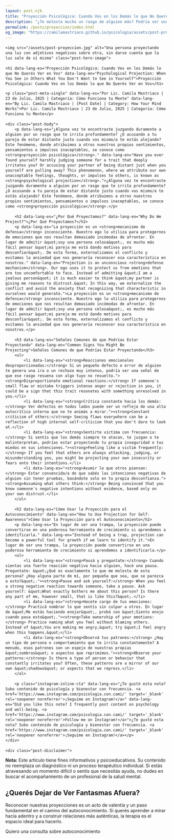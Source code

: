 ```yaml
---
layout: post.njk
title: "Proyección Psicológica: Cuando Ves en los Demás lo que No Querés Ver en Vos | Blog Camila Mastriaco"
description: "¿Te molesta mucho un rasgo de alguien más? Podría ser una proyección. Descubrí qué es este mecanismo de defensa y cómo usarlo para tu autoconocimiento."
permalink: /posts/proyeccion/index.html
og_image: "https://camilamastriaco.github.io/psicologia/assets/post-proyeccion.jpg"
---
```




    <img src="/assets/post-proyeccion.jpg" alt="Una persona proyectando una luz con adjetivos negativos sobre otra, sin darse cuenta que la luz sale de sí misma" class="post-hero-image">
    
    <h1 data-lang-es="Proyección Psicológica: Cuando Ves en los Demás lo que No Querés Ver en Vos" data-lang-en="Psychological Projection: When You See in Others What You Don't Want to See in Yourself">Proyección Psicológica: Cuando Ves en los Demás lo que No Querés Ver en Vos</h1>
<div id="share-buttons-container"></div>

    <p class="post-meta-single" data-lang-es="Por Lic. Camila Mastriaco | 23 de Julio, 2025 | Categoría: Cómo Funciona tu Mente" data-lang-en="By Lic. Camila Mastriaco | [Post Date] | Category: How Your Mind Works">Por Lic. Camila Mastriaco | 23 de Julio, 2025 | Categoría: Cómo Funciona tu Mente</p>
    
    <div class="post-body">
        <p data-lang-es="¿Alguna vez te encontraste juzgando duramente a alguien por un rasgo que te irrita profundamente? ¿O acusando a tu pareja de estar distante justo cuando vos mismo/a te estás alejando? Este fenómeno, donde atribuimos a otros nuestros propios sentimientos, pensamientos o impulsos inaceptables, se conoce como <strong>proyección psicológica</strong>." data-lang-en="Have you ever found yourself harshly judging someone for a trait that deeply irritates you? Or accusing your partner of being distant just when you yourself are pulling away? This phenomenon, where we attribute our own unacceptable feelings, thoughts, or impulses to others, is known as <strong>psychological projection</strong>.">¿Alguna vez te encontraste juzgando duramente a alguien por un rasgo que te irrita profundamente? ¿O acusando a tu pareja de estar distante justo cuando vos mismo/a te estás alejando? Este fenómeno, donde atribuimos a otros nuestros propios sentimientos, pensamientos o impulsos inaceptables, se conoce como <strong>proyección psicológica</strong>.</p>

        <h2 data-lang-es="¿Por Qué Proyectamos?" data-lang-en="Why Do We Project?">¿Por Qué Proyectamos?</h2>
        <p data-lang-es="La proyección es un <strong>mecanismo de defensa</strong> inconsciente. Nuestro ego lo utiliza para protegernos de emociones que nos resultan demasiado incómodas de afrontar. En lugar de admitir &quot;soy una persona celosa&quot;, es mucho más fácil pensar &quot;mi pareja me está dando motivos para desconfiar&quot;. De esta forma, externalizamos el conflicto y evitamos la ansiedad que nos generaría reconocer esa característica en nosotros." data-lang-en="Projection is an unconscious <strong>defense mechanism</strong>. Our ego uses it to protect us from emotions that are too uncomfortable to face. Instead of admitting &quot;I am a jealous person&quot; it is much easier to think &quot;my partner is giving me reasons to distrust.&quot; In this way, we externalize the conflict and avoid the anxiety that recognizing that characteristic in ourselves would generate.">La proyección es un <strong>mecanismo de defensa</strong> inconsciente. Nuestro ego lo utiliza para protegernos de emociones que nos resultan demasiado incómodas de afrontar. En lugar de admitir &quot;soy una persona celosa&quot;, es mucho más fácil pensar &quot;mi pareja me está dando motivos para desconfiar&quot;. De esta forma, externalizamos el conflicto y evitamos la ansiedad que nos generaría reconocer esa característica en nosotros.</p>
        
        <h3 data-lang-es="Señales Comunes de que Podrías Estar Proyectando" data-lang-en="Common Signs You Might Be Projecting">Señales Comunes de que Podrías Estar Proyectando</h3>
        <ul>
            <li data-lang-es="<strong>Reacciones emocionales desproporcionadas:</strong> Si un pequeño defecto o error de alguien te genera una ira o un rechazo muy intenso, podría ser una señal de que ese rasgo resuena con algo tuyo no resuelto."><strong>Disproportionate emotional reactions:</strong> If someone's small flaw or mistake triggers intense anger or rejection in you, it could be a sign that this trait resonates with something unresolved in you.</li>
            <li data-lang-es="<strong>Crítica constante hacia los demás:</strong> Ver defectos en todos lados puede ser un reflejo de una alta autocrítica interna que no te animás a mirar."><strong>Constant criticism of others:</strong> Seeing flaws everywhere can be a reflection of high internal self-criticism that you don't dare to look at.</li>
            <li data-lang-es="<strong>Sentirte víctima con frecuencia:</strong> Si sentís que los demás siempre te atacan, te juzgan o te malinterpretan, podrías estar proyectando tu propia inseguridad o tus miedos en sus intenciones."><strong>Feeling like a victim frequently:</strong> If you feel that others are always attacking, judging, or misunderstanding you, you might be projecting your own insecurity or fears onto their intentions.</li>
            <li data-lang-es="<strong>Asumir lo que otros piensan:</strong> Estar convencido/a de que sabés las intenciones negativas de alguien sin tener pruebas, basándote solo en tu propia desconfianza."><strong>Assuming what others think:</strong> Being convinced that you know someone's negative intentions without evidence, based only on your own distrust.</li>
        </ul>

        <h2 data-lang-es="Cómo Usar la Proyección para el Autoconocimiento" data-lang-en="How to Use Projection for Self-Awareness">Cómo Usar la Proyección para el Autoconocimiento</h2>
        <p data-lang-es="En lugar de ser una trampa, la proyección puede convertirse en una poderosa herramienta de crecimiento si aprendemos a identificarla." data-lang-en="Instead of being a trap, projection can become a powerful tool for growth if we learn to identify it.">En lugar de ser una trampa, la proyección puede convertirse en una poderosa herramienta de crecimiento si aprendemos a identificarla.</p>
        <ol>
            <li data-lang-es="<strong>Pausá y preguntate:</strong> Cuando sientas una fuerte reacción negativa hacia alguien, hacé una pausa. Preguntate: &quot;¿Qué es exactamente lo que me molesta de esta persona? ¿Hay alguna parte de mí, por pequeña que sea, que se parezca a esto?&quot;."><strong>Pause and ask yourself:</strong> When you feel a strong negative reaction towards someone, take a pause. Ask yourself: &quot;What exactly bothers me about this person? Is there any part of me, however small, that is like this?&quot;.</li>
            <li data-lang-es="<strong>Hacete cargo de tus emociones:</strong> Practicá nombrar lo que sentís sin culpar a otros. En lugar de &quot;Me estás haciendo enojar&quot;, probá con &quot;Siento enojo cuando pasa esto&quot;."><strong>Take ownership of your emotions:</strong> Practice naming what you feel without blaming others. Instead of &quot;You are making me angry,&quot; try &quot;I feel angry when this happens.&quot;</li>
            <li data-lang-es="<strong>Observá tus patrones:</strong> ¿Hay un tipo de persona o comportamiento que te irrita constantemente? A menudo, esos patrones son un espejo de nuestras propias &quot;sombras&quot; o aspectos que reprimimos."><strong>Observe your patterns:</strong> Is there a type of person or behavior that constantly irritates you? Often, these patterns are a mirror of our own &quot;shadows&quot; or aspects that we repress.</li>
        </ol>
        
        <p class="instagram-inline-cta" data-lang-es="¿Te gustó esta nota? Subo contenido de psicología y bienestar con frecuencia. <a href='https://www.instagram.com/psicologia.con.cami/' target='_blank' rel='noopener noreferrer'>¡Seguime en Instagram!</a>" data-lang-en="Did you like this note? I frequently post content on psychology and well-being. <a href='https://www.instagram.com/psicologia.con.cami/' target='_blank' rel='noopener noreferrer'>Follow me on Instagram!</a>">¿Te gustó esta nota? Subo contenido de psicología y bienestar con frecuencia. <a href='https://www.instagram.com/psicologia.con.cami/' target='_blank' rel='noopener noreferrer'>¡Seguime en Instagram!</a></p>
    </div>
    
    <div class="post-disclaimer">
<p data-lang-es="<strong>Nota:</strong> Este artículo tiene fines informativos y psicoeducativos. Su contenido no reemplaza un diagnóstico ni un proceso terapéutico individual. Si estás atravesando un momento difícil o sentís que necesitás ayuda, no dudes en buscar el acompañamiento de un profesional de la salud mental." data-lang-en="<strong>Disclaimer:</strong> This article is for informational and psychoeducational purposes only. It is not a substitute for a professional diagnosis or an individual therapeutic process. If you are going through a difficult time or feel you need help, do not hesitate to seek support from a mental health professional.">
<strong>Nota:</strong> Este artículo tiene fines informativos y psicoeducativos. Su contenido no reemplaza un diagnóstico ni un proceso terapéutico individual. Si estás atravesando un momento difícil o sentís que necesitás ayuda, no dudes en buscar el acompañamiento de un profesional de la salud mental.
</p>
</div>

<section id="cta-post" class="animate-on-scroll">
        <h2 data-lang-es="¿Querés Dejar de Ver Fantasmas Afuera?" data-lang-en="Want to Stop Seeing Ghosts Outside?">¿Querés Dejar de Ver Fantasmas Afuera?</h2>
        <p data-lang-es="Reconocer nuestras proyecciones es un acto de valentía y un paso fundamental en el camino del autoconocimiento. Si querés aprender a mirar hacia adentro y a construir relaciones más auténticas, la terapia es el espacio ideal para hacerlo." data-lang-en="Recognizing our projections is an act of courage and a fundamental step on the path of self-knowledge. If you want to learn to look inward and build more authentic relationships, therapy is the ideal space to do so.">Reconocer nuestras proyecciones es un acto de valentía y un paso fundamental en el camino del autoconocimiento. Si querés aprender a mirar hacia adentro y a construir relaciones más auténticas, la terapia es el espacio ideal para hacerlo.</p>
        <a 
            class="btn whatsapp-trigger" 
            data-location="post_proyeccion_cta" 
            target="_blank" 
            rel="noopener noreferrer" 
            data-lang-es="Quiero una consulta sobre autoconocimiento" 
            data-lang-en="I want a consultation about self-awareness" 
            data-whatsapp-es="Hola Camila, leí tu nota sobre la proyección psicológica y me gustaría trabajar en mi autoconocimiento." 
            data-whatsapp-en="Hi Camila, I read your note about psychological projection and I would like to work on my self-awareness." 
        >Quiero una consulta sobre autoconocimiento</a>
    </section>